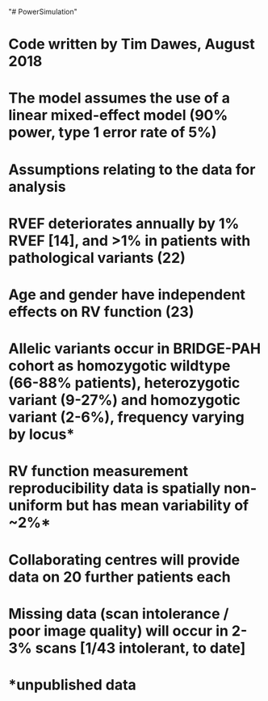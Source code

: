 "# PowerSimulation" 
# Code written by Tim Dawes, August 2018

# The model assumes the use of a linear mixed-effect model (90% power, type 1 error rate of 5%)
# Assumptions relating to the data for analysis
#   RVEF deteriorates annually by 1% RVEF [14], and >1% in patients with pathological variants (22)
#   Age and gender have independent effects on RV function (23)
#   Allelic variants occur in BRIDGE-PAH cohort as homozygotic wildtype (66-88% patients), heterozygotic variant (9-27%) and homozygotic variant (2-6%), frequency varying by locus* 
#   RV function measurement reproducibility data is spatially non-uniform but has mean variability of ~2%* 
#   Collaborating centres will provide data on 20 further patients each
#   Missing data (scan intolerance / poor image quality) will occur in 2-3% scans [1/43 intolerant, to date]

# *unpublished data

